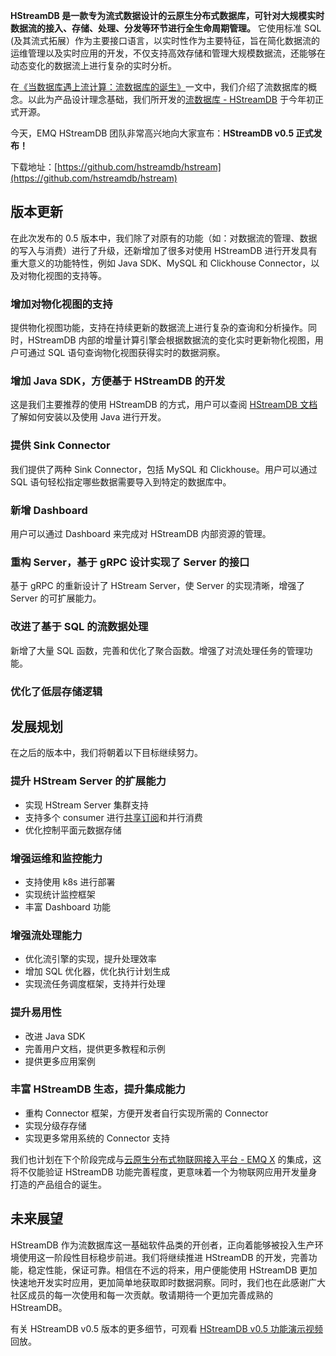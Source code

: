 **HStreamDB 是一款专为流式数据设计的云原生分布式数据库，可针对大规模实时数据流的接入、存储、处理、分发等环节进行全生命周期管理。** 它使用标准 SQL (及其流式拓展）作为主要接口语言，以实时性作为主要特征，旨在简化数据流的运维管理以及实时应用的开发，不仅支持高效存储和管理大规模数据流，还能够在动态变化的数据流上进行复杂的实时分析。

在[《当数据库遇上流计算：流数据库的诞生》](https://www.emqx.com/zh/blog/birth-of-streaming-database)一文中，我们介绍了流数据库的概念。以此为产品设计理念基础，我们所开发的[流数据库 - HStreamDB](https://www.emqx.com/zh/products/hstreamdb) 于今年初正式开源。

今天，EMQ HStreamDB 团队非常高兴地向大家宣布：**HStreamDB v0.5 正式发布！**

下载地址：[https://github.com/hstreamdb/hstream](https://github.com/hstreamdb/hstream)



## 版本更新

在此次发布的 0.5 版本中，我们除了对原有的功能（如：对数据流的管理、数据的写入与消费）进行了升级，还新增加了很多对使用 HStreamDB  进行开发具有重大意义的功能特性，例如 Java SDK、MySQL 和 Clickhouse Connector，以及对物化视图的支持等。

### 增加对物化视图的支持

提供物化视图功能，支持在持续更新的数据流上进行复杂的查询和分析操作。同时，HStreamDB 内部的增量计算引擎会根据数据流的变化实时更新物化视图，用户可通过 SQL 语句查询物化视图获得实时的数据洞察。

### 增加 Java SDK，方便基于 HStreamDB 的开发

这是我们主要推荐的使用 HStreamDB 的方式，用户可以查阅 [HStreamDB 文档](https://docs.hstream.io/develop/java-sdk/installation/)了解如何安装以及使用 Java 进行开发。

### 提供 Sink Connector

我们提供了两种 Sink Connector，包括 MySQL 和 Clickhouse。用户可以通过 SQL 语句轻松指定哪些数据需要导入到特定的数据库中。

### 新增 Dashboard

用户可以通过 Dashboard 来完成对 HStreamDB 内部资源的管理。

### 重构 Server，基于 gRPC 设计实现了 Server 的接口

基于 gRPC 的重新设计了 HStream Server，使 Server 的实现清晰，增强了 Server 的可扩展能力。

### 改进了基于 SQL 的流数据处理

新增了大量 SQL 函数，完善和优化了聚合函数。增强了对流处理任务的管理功能。

### 优化了低层存储逻辑



## 发展规划

在之后的版本中，我们将朝着以下目标继续努力。

### 提升 HStream Server 的扩展能力

- 实现 HStream Server 集群支持
- 支持多个 consumer 进行[共享订阅](https://www.emqx.com/zh/blog/introduction-to-mqtt5-protocol-shared-subscription)和并行消费
- 优化控制平面元数据存储

### 增强运维和监控能力

- 支持使用 k8s 进行部署
- 实现统计监控框架
- 丰富 Dashboard 功能

### 增强流处理能力

- 优化流引擎的实现，提升处理效率
- 增加 SQL 优化器，优化执行计划生成
- 实现流任务调度框架，支持并行处理

### 提升易用性

- 改进 Java SDK
- 完善用户文档，提供更多教程和示例
- 提供更多应用案例

### 丰富 HStreamDB 生态，提升集成能力

- 重构 Connector 框架，方便开发者自行实现所需的 Connector
- 实现分级存存储
- 实现更多常用系统的 Connector 支持

我们也计划在下个阶段完成与[云原生分布式物联网接入平台 - EMQ X](https://www.emqx.com/zh/products/emqx) 的集成，这将不仅能验证 HStreamDB 功能完善程度，更意味着一个为物联网应用开发量身打造的产品组合的诞生。



## 未来展望

HStreamDB 作为流数据库这一基础软件品类的开创者，正向着能够被投入生产环境使用这一阶段性目标稳步前进。我们将继续推进 HStreamDB  的开发，完善功能，稳定性能，保证可靠。相信在不远的将来，用户便能使用 HStreamDB  更加快速地开发实时应用，更加简单地获取即时数据洞察。同时，我们也在此感谢广大社区成员的每一次使用和每一次贡献。敬请期待一个更加完善成熟的  HStreamDB。

有关 HStreamDB v0.5 版本的更多细节，可观看 [HStreamDB v0.5 功能演示视频](https://www.emqx.com/zh/resources/hstreamdb-v-0-5-features-demo)回放。
